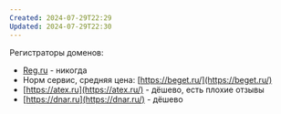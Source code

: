 ```yaml
---
Created: 2024-07-29T22:29
Updated: 2024-07-29T22:30
---
```

Регистраторы доменов:

- [Reg.ru](http://Reg.ru) - никогда
- Норм сервис, средняя цена: [https://beget.ru/](https://beget.ru/)
- [https://atex.ru](https://atex.ru/) - дёшево, есть плохие отзывы
- [https://dnar.ru](https://dnar.ru/) - дёшево